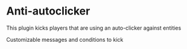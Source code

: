 # Anti-autoclicker
This plugin kicks players that are using an auto-clicker against entities

Customizable messages and conditions to kick
